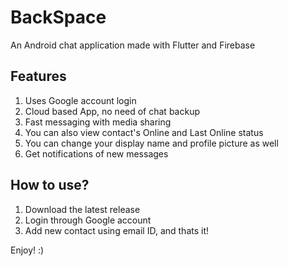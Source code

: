 # BackSpace

An Android chat application made with Flutter and Firebase

## Features

1. Uses Google account login
2. Cloud based App, no need of chat backup
3. Fast messaging with media sharing
4. You can also view contact's Online and Last Online status
5. You can change your display name and profile picture as well
6. Get notifications of new messages

## How to use?

1. Download the latest release
2. Login through Google account
3. Add new contact using email ID, and thats it!

Enjoy! :)
